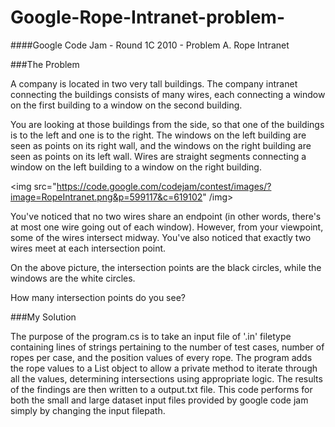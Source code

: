 # Google-Rope-Intranet-problem-
####Google Code Jam - Round 1C 2010 - Problem A. Rope Intranet

###The Problem

A company is located in two very tall buildings. The company intranet connecting the buildings consists of many wires, each connecting a window on the first building to a window on the second building.

You are looking at those buildings from the side, so that one of the buildings is to the left and one is to the right. The windows on the left building are seen as points on its right wall, and the windows on the right building are seen as points on its left wall. Wires are straight segments connecting a window on the left building to a window on the right building.

<img src="https://code.google.com/codejam/contest/images/?image=RopeIntranet.png&p=599117&c=619102" /img>

You've noticed that no two wires share an endpoint (in other words, there's at most one wire going out of each window). However, from your viewpoint, some of the wires intersect midway. You've also noticed that exactly two wires meet at each intersection point.

On the above picture, the intersection points are the black circles, while the windows are the white circles.

How many intersection points do you see?

###My Solution

The purpose of the program.cs is to take an input file of '.in' filetype containing lines of strings pertaining to the number of test cases, number of ropes per case, and the position values of every rope. The program adds the rope values to a List<int> object to allow a private method to iterate through all the values, determining intersections using appropriate logic. The results of the findings are then written to a output.txt file. This code performs for both the small and large dataset input files provided by google code jam simply by changing the input filepath.
